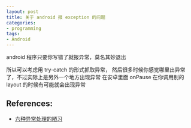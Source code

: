 ```yaml
---
layout: post
title: 关于 android 报 exception 的问题
categories:
- programming
tags:
- Android
---
```


android 程序只要你写错了就报异常，莫名其妙退出

所以可以考虑用 try-catch 的形式抓取异常，
然后很多时候你感觉哪里出异常了，不过实际上是另外一个地方出现异常
在安卓里面
onPause 在你调用别的 layout 的时候有可能就会出现异常

## References:

* [六种异常处理的陋习](http://www.blogjava.net/freeman1984/archive/2007/09/27/148850.html)